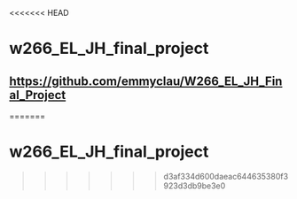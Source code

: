<<<<<<< HEAD
# w266_EL_JH_final_project
## https://github.com/emmyclau/W266_EL_JH_Final_Project

=======
# w266_EL_JH_final_project
>>>>>>> d3af334d600daeac644635380f3923d3db9be3e0

